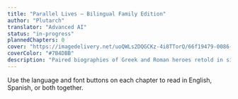 ```yaml
---
title: "Parallel Lives — Bilingual Family Edition"
author: "Plutarch"
translator: "Advanced AI"
status: "in-progress"
plannedChapters: 0
cover: "https://imagedelivery.net/uoQWLs2DQGCKz-4i8TTorQ/66f19479-0086-46a9-05cd-6410eb6ec400/public"
coverColor: "#7B4DBB"
description: "Paired biographies of Greek and Roman heroes retold in simple, bilingual (EN/ES) prose for family reading."
---
```


Use the language and font buttons on each chapter to read in English, Spanish, or both together.

